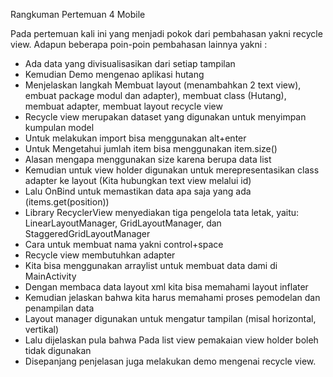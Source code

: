 Rangkuman Pertemuan 4 Mobile

Pada pertemuan kali ini yang menjadi pokok dari pembahasan yakni recycle view.
Adapun beberapa poin-poin pembahasan lainnya yakni :
- Ada data yang divisualisasikan dari setiap tampilan
- Kemudian Demo mengenao aplikasi hutang
- Menjelaskan langkah Membuat layout (menambahkan 2 text view), embuat package modul dan adapter), membuat class (Hutang), membuat adapter, membuat layout recycle view
- Recycle view merupakan dataset yang digunakan untuk menyimpan kumpulan model
- Untuk melakukan import bisa menggunakan alt+enter
- Untuk Mengetahui jumlah item bisa menggunakan item.size()
- Alasan mengapa menggunakan size karena berupa data list
- Kemudian untuk view holder digunakan untuk merepresentasikan class adapter ke layout (Kita hubungkan text view melalui id)
- Lalu OnBind untuk memastikan data apa saja yang ada (items.get(position))
- Library RecyclerView menyediakan tiga pengelola tata letak, yaitu: LinearLayoutManager, GridLayoutManager, dan StaggeredGridLayoutManager
- Cara untuk membuat nama yakni control+space
- Recycle view membutuhkan adapter
- Kita bisa menggunakan arraylist untuk membuat data dami di MainActivity
- Dengan membaca data layout xml kita bisa memahami layout inflater
- Kemudian jelaskan bahwa kita harus memahami proses pemodelan dan penampilan data
- Layout manager digunakan untuk mengatur tampilan (misal horizontal, vertikal)
- Lalu dijelaskan pula bahwa Pada list view pemakaian view holder boleh tidak digunakan
- Disepanjang penjelasan juga melakukan demo mengenai recycle view.
